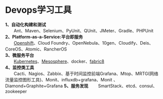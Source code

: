 # Devops学习工具
**1、自动化构建和测试**  
&emsp;&emsp;Ant、Maven、Selenium、PyUnit、QUnit、JMeter、Gradle、PHPUnit  
**2、Platform-as-a-Service:平台即服务**  
&emsp;&emsp;[Openshift](https://developers.openshift.com/getting-started/index.html)、Cloud Foundry、OpenNebula、10gen、Cloudify、Deis、CoreOS、Atomic、RancherOS  
**3、微服务平台**  
&emsp;&emsp;[Kubernetes](http://kubernetes.io/docs/)、[Mesosphere](https://docs.mesosphere.com/)、docker、[fabric8](https://fabric8.io/)  
**4、监控类工具**  
&emsp;&emsp;Cacti、Nagios、Zabbix、基于时间监控前端Grafana、Mtop、MRTG(网络流量监控图形工具)、Monit、influxdb+grafana、Monit 、Diamond+Graphite+Grafana
**5、服务发现**
&emsp;&emsp;SmartStack、etcd、consul、zookeeper
